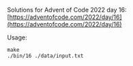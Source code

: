 Solutions for Advent of Code 2022 day 16:  
[https://adventofcode.com/2022/day/16](https://adventofcode.com/2022/day/16)

Usage:
```
make
./bin/16 ./data/input.txt
```
